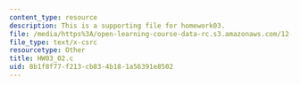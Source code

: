 ```yaml
---
content_type: resource
description: This is a supporting file for homework03.
file: /media/https%3A/open-learning-course-data-rc.s3.amazonaws.com/12-010-computational-methods-of-scientific-programming-fall-2011/8b1f8f77f213cb834b181a56391e8502_HW03_02.c
file_type: text/x-csrc
resourcetype: Other
title: HW03_02.c
uid: 8b1f8f77-f213-cb83-4b18-1a56391e8502
---
```


